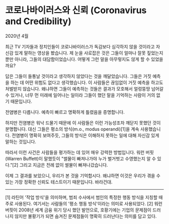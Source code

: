 # 코로나바이러스와 신뢰 (Coronavirus and Credibility)

2020년 4월

최근 TV 기자들과 정치인들이 코로나바이러스가 독감보다 심각하지 않을 것이라고 자신감 있게 말하는 영상을 봤습니다. 제 눈을 사로잡은 것은 그들이 얼마나 잘못 짚었는지뿐만 아니라, 그들의 대담함이었습니다. 어떻게 그런 말을 아무렇지도 않게 할 수 있었을까요?

답은 그들이 들통날 것이라고 생각하지 않았다는 것을 깨달았습니다. 그들은 거짓 예측을 하는 데 어떤 위험도 없다고 생각했습니다. 이 사람들은 끊임없이 거짓 예측을 하고도 처벌받지 않습니다. 왜냐하면 그들이 예측하는 것들은 결과가 모호해서 얼렁뚱땅 넘어갈 수 있거나, 너무 먼 미래에 일어나는 일이라 그들이 했던 말을 기억하는 사람이 거의 없기 때문입니다.

전염병은 다릅니다. 예측이 빠르고 명확하게 틀렸음을 증명합니다.

하지만 전염병은 워낙 드물기 때문에 이 사람들은 이런 가능성조차 깨닫지 못했던 것이 분명합니다. 대신 그들은 평소의 방식(m.o., modus operandi)[1]을 계속 사용했습니다. 전염병이 명확히 보여주듯, 그들의 방식은 이해하지 못하는 일에 대해 자신감 있게 말하는 것입니다.

따라서 이런 사건은 사람들을 평가하는 데 있어 매우 강력한 방법입니다. 워런 버핏(Warren Buffett)이 말했듯이 "썰물이 빠져나가야 누가 벌거벗고 수영했는지 알 수 있다."[2] 그리고 지금은 전례 없이 썰물이 빠져나갔습니다.

이제 그 결과를 보았으니, 우리가 본 것을 기억합시다. 왜냐하면 이것은 우리가 겪을 수 있는 가장 정확한 신뢰도 테스트이기 때문입니다. 바라건대.

---

[1] 라틴어 '작업 방식'을 의미하며, 범죄 수사에서 범인의 특정한 행동 방식을 지칭할 때 주로 사용된다. 여기서는 사람들의 '평소 행동 방식'이라는 의미로 사용되었다.
[2] 워런 버핏이 2008년 세계 금융 위기 당시 했던 발언으로, 호황기에는 기업의 문제점이 드러나지 않지만 불황기가 되면 숨겨진 문제점들이 명확히 드러난다는 의미를 담고 있다.